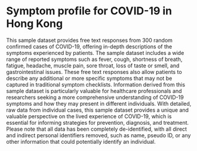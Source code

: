 # Symptom profile for COVID-19 in Hong Kong
This sample dataset provides free text responses from 300 random confirmed cases of COVID-19, offering in-depth descriptions of the symptoms experienced by patients. 
The sample dataset includes a wide range of reported symptoms such as fever, cough, shortness of breath, fatigue, headache, muscle pain, sore throat, loss of taste or smell, and gastrointestinal issues. 
These free text responses also allow patients to describe any additional or more specific symptoms that may not be captured in traditional symptom checklists. 
Information derived from this sample dataset is particularly valuable for healthcare professionals and researchers seeking a more comprehensive understanding of COVID-19 symptoms and how they may present in different individuals. 
With detailed, raw data from individual cases, this sample dataset provides a unique and valuable perspective on the lived experience of COVID-19, 
which is essential for informing strategies for prevention, diagnosis, and treatment.
Please note that all data has been completely de-identified, with all direct and indirect personal identifiers removed, such as name, pseudo ID, or any other information that could potentially identify an individual.
